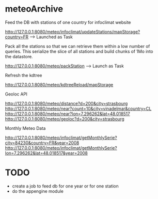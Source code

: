 meteoArchive
============

Feed the DB with stations of one country for infoclimat website


http://127.0.0.1:8080/meteo/infoclimat/updateStations/mapStorage?country=FR   --> Launched as Task

Pack all the stations so that we can retrieve them within a low number of queries. This serialize the slice of all stations and build chunks of 1Mo into the datastore.

http://127.0.0.1:8080/meteo/packStation   --> Launch as Task

Refresh the kdtree

http://127.0.0.1:8080/meteo/kdtreeReload/mapStorage

Geoloc API

http://127.0.0.1:8080/meteo/distance?d=200&city=strasbourg
http://127.0.0.1:8080/meteo/near?count=10&city=vinadelmar&country=CL
http://127.0.0.1:8080/meteo/near?lon=7.296262&lat=48.018517
http://127.0.0.1:8080/meteo/geoloc?d=200&city=strasbourg

Monthly Meteo Data

http://127.0.0.1:8080/meteo/infoclimat/getMonthlySerie?city=84230&country=FR&year=2008
http://127.0.0.1:8080/meteo/infoclimat/getMonthlySerie?lon=7.296262&lat=48.018517&year=2008



TODO
====

- create a job to feed db for one year or for one station
- do the appengine module
